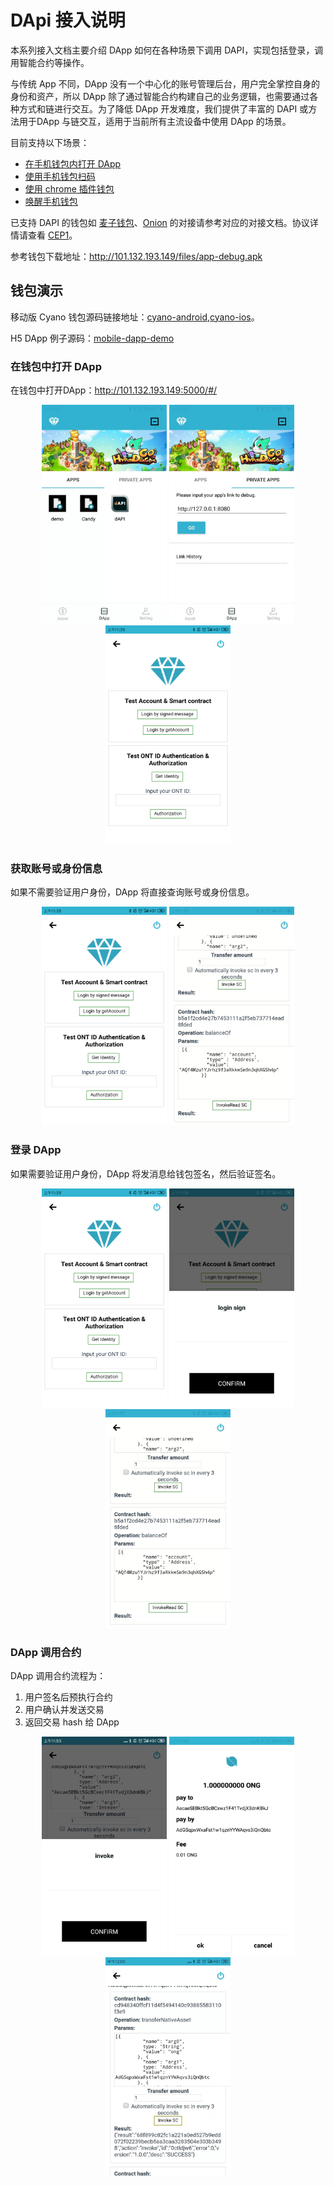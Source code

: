 
# DApi 接入说明

本系列接入文档主要介绍 DApp 如何在各种场景下调用 DAPI，实现包括登录，调用智能合约等操作。

与传统 App 不同，DApp 没有一个中心化的账号管理后台，用户完全掌控自身的身份和资产，所以 DApp 除了通过智能合约构建自己的业务逻辑，也需要通过各种方式和链进行交互。为了降低 DApp 开发难度，我们提供了丰富的 DAPI 或方法用于DApp 与链交互，适用于当前所有主流设备中使用 DApp 的场景。

目前支持以下场景：
- [在手机钱包内打开 DApp](https://dev-docs.ont.io/#/docs-cn/dApp-Integration/01-DAppDocking-Wallet-Opens-DApp)
- [使用手机钱包扫码](https://dev-docs.ont.io/#/docs-cn/dApp-Integration/02-DAppDocking-QRcode)
- [使用 chrome 插件钱包](https://dev-docs.ont.io/#/docs-cn/dApp-Integration/03-DAppDocking-use-chrome-extension-wallet)
- [唤醒手机钱包](https://dev-docs.ont.io/#/docs-cn/dApp-Integration/06-DAppDocking-Wake-up)

已支持 DAPI 的钱包如 [麦子钱包](http://www.mathwallet.org/en/)、[Onion](http://onion.fun/) 的对接请参考对应的对接文档。协议详情请查看 [CEP1](https://github.com/ontio-cyano/CEPs/blob/master/CEPS/CEP1.mediawiki)。

参考钱包下载地址：http://101.132.193.149/files/app-debug.apk


## 钱包演示

移动版 Cyano 钱包源码链接地址：[cyano-android](https://github.com/ontio-cyano/cyano-android),[cyano-ios](https://github.com/ontio-cyano/cyano-ios)。

H5 DApp 例子源码：[mobile-dapp-demo](https://github.com/ontio-cyano/mobile-dapp-demo)

### 在钱包中打开 DApp

在钱包中打开DApp：http://101.132.193.149:5000/#/

<div align="center">
  <img src="https://raw.githubusercontent.com/ontio-cyano/integration-docs/master/images/ios/01-dapps.jpg" height="350" width="200">
  <img src="https://raw.githubusercontent.com/ontio-cyano/integration-docs/master/images/ios/01-private-dapp.jpg" height="350" width="200">
  <img src="https://raw.githubusercontent.com/ontio-cyano/integration-docs/master/images/ios/01-open-dapp.png" height="350" width="200">
</div>

### 获取账号或身份信息

如果不需要验证用户身份，DApp 将直接查询账号或身份信息。

<div align="center">
  <img src="https://raw.githubusercontent.com/ontio-cyano/integration-docs/master/images/ios/01-open-dapp.png" height="350" width="200">
  <img src="https://raw.githubusercontent.com/ontio-cyano/integration-docs/master/images/ios/02-getAccount.jpg" height="350" width="200">
</div>

### 登录 DApp

如果需要验证用户身份，DApp 将发消息给钱包签名，然后验证签名。

<div align="center">
  <img src="https://raw.githubusercontent.com/ontio-cyano/integration-docs/master/images/ios/01-open-dapp.png" height="350" width="200">
  <img src="https://raw.githubusercontent.com/ontio-cyano/integration-docs/master/images/ios/03-login-pwd.png" height="350" width="200">
  <img src="https://raw.githubusercontent.com/ontio-cyano/integration-docs/master/images/ios/04-logined.jpg" height="350" width="200">
</div>

### DApp 调用合约

DApp 调用合约流程为：

1. 用户签名后预执行合约
2. 用户确认并发送交易
3. 返回交易 hash 给 DApp

<div align="center">
  <img src="https://raw.githubusercontent.com/ontio-cyano/integration-docs/master/images/ios/input-password.jpg" height="350" width="200">
  <img src="https://raw.githubusercontent.com/ontio-cyano/integration-docs/master/images/ios/05-pre-exec-result.png" height="350" width="200">
  <img src="https://raw.githubusercontent.com/ontio-cyano/integration-docs/master/images/ios/06-dapp-recv-txhash.jpg" height="350" width="200">
</div>
